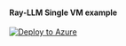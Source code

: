 #### Ray-LLM Single VM example

[![Deploy to Azure](https://aka.ms/deploytoazurebutton)](https://portal.azure.com/#create/Microsoft.Template/uri/https%3A%2F%2Fraw.githubusercontent.com%2Fessentim-basf%2Fray-llm-single-vm%2Fmain%2Fazure-ray-template.json)
